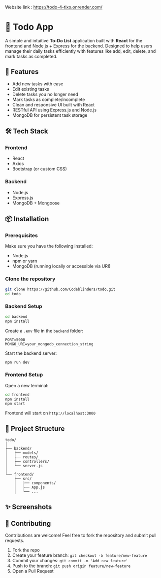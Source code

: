 Website link : https://todo-4-tixo.onrender.com/

# 📝 Todo App

A simple and intuitive **To-Do List** application built with **React** for the frontend and Node.js + Express for the backend. Designed to help users manage their daily tasks efficiently with features like add, edit, delete, and mark tasks as completed.

## 🚀 Features

- Add new tasks with ease
- Edit existing tasks
- Delete tasks you no longer need
- Mark tasks as complete/incomplete
- Clean and responsive UI built with React
- RESTful API using Express.js and Node.js
- MongoDB for persistent task storage

## 🛠️ Tech Stack

### Frontend
- React
- Axios
- Bootstrap (or custom CSS)

### Backend
- Node.js
- Express.js
- MongoDB + Mongoose

## 📦 Installation

### Prerequisites
Make sure you have the following installed:
- Node.js
- npm or yarn
- MongoDB (running locally or accessible via URI)

### Clone the repository
```bash
git clone https://github.com/Codeblinders/todo.git
cd todo
```

### Backend Setup
```bash
cd backend
npm install
```

Create a `.env` file in the `backend` folder:
```
PORT=5000
MONGO_URI=your_mongodb_connection_string
```

Start the backend server:
```bash
npm run dev
```

### Frontend Setup
Open a new terminal:
```bash
cd frontend
npm install
npm start
```

Frontend will start on `http://localhost:3000`

## 📂 Project Structure

```
todo/
│
├── backend/
│   ├── models/
│   ├── routes/
│   ├── controllers/
│   └── server.js
│
└── frontend/
    ├── src/
    │   ├── components/
    │   ├── App.js
    │   └── ...
```

## ✨ Screenshots

<!-- Add screenshots here if available -->
<!-- ![Todo App Screenshot](link_to_image) -->

## 🤝 Contributing

Contributions are welcome! Feel free to fork the repository and submit pull requests.

1. Fork the repo
2. Create your feature branch: `git checkout -b feature/new-feature`
3. Commit your changes: `git commit -m 'Add new feature'`
4. Push to the branch: `git push origin feature/new-feature`
5. Open a Pull Request
